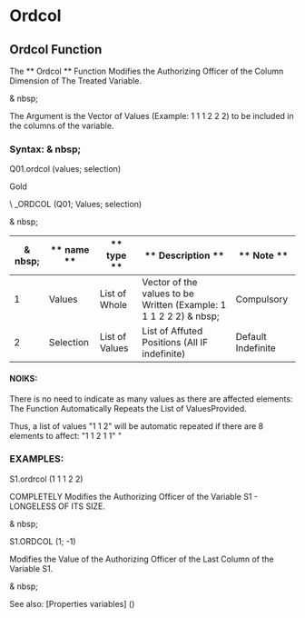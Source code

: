 # Ordcol

## Ordcol Function

The ** Ordcol ** Function Modifies the Authorizing Officer of the Column Dimension of The Treated Variable.

& nbsp;

The Argument is the Vector of Values ​​(Example: 1 1 1 2 2 2) to be included in the columns of the variable.

### Syntax: & nbsp;

Q01.ordcol (values; selection)

Gold

\ _ORDCOL (Q01; Values; selection)

& nbsp;

| & nbsp; | ** name ** | ** type ** | ** Description ** | ** Note ** |
| --- | --- | --- | --- | --- |
| &#49; | Values ​​| List of Whole | Vector of the values ​​to be Written (Example: 1 1 1 2 2 2) & nbsp; | Compulsory |
| &#50; | Selection | List of Values ​​| List of Affuted Positions (All IF indefinite) | Default Indefinite |

#### NOIKS:

There is no need to indicate as many values ​​as there are affected elements: The Function Automatically Repeats the List of Values ​​Provided.

Thus, a list of values ​​"1 1 2" will be automatic repeated if there are 8 elements to affect: "1 1 2 1 1" "

### EXAMPLES:

S1.ordrcol (1 1 1 2 2)

COMPLETELY Modifies the Authorizing Officer of the Variable S1 - LONGELESS OF ITS SIZE.

& nbsp;

S1.ORDCOL (1; -1)

Modifies the Value of the Authorizing Officer of the Last Column of the Variable S1.

& nbsp;

See also: [Properties variables] (<modify Proproprietesdesvariable.md>)